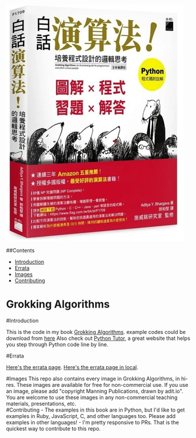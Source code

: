 ![](ebooks/grokking_algorithms_chinese-tw/OEBPS/cover.jpg)

##Contents<br />
* [Introduction](#Introduction)<br />
* [Errata](#Errata)<br />
* [Images](#Images)<br />
* [Contributing](#Contributing)<br />

# Grokking Algorithms
<div id="Introduction"></div>
#Introduction

This is the code in my book [Grokking Algorithms](https://www.manning.com/bhargava).
example codes could be download from [here](https://github.com/egonschiele/grokking_algorithms) 
Also check out [Python Tutor](http://pythontutor.com/), a great website that helps you step through Python code line by line.

<div id="Errata"></div>
#Errata

[Here's the errata page](http://adit.io/errata.html).
[Here's the errata page in local](ebooks/grokking_algorithms_en/OEBPS/errata.md).

<div id="Images"></div>
#Images
This repo also contains every image in Grokking Algorithms, in hi-res. These images are available for free for non-commercial use. If you use an image, please add "copyright Manning Publications, drawn by adit.io". You are welcome to use these images in any non-commercial teaching materials, presentations, etc.

<div id="Contributing"></div>
#Contributing
- The examples in this book are in Python, but I'd like to get examples in Ruby, JavaScript, C, and other languages too. Please add examples in other languages!
- I'm pretty responsive to PRs. That is the quickest way to contribute to this repo.

